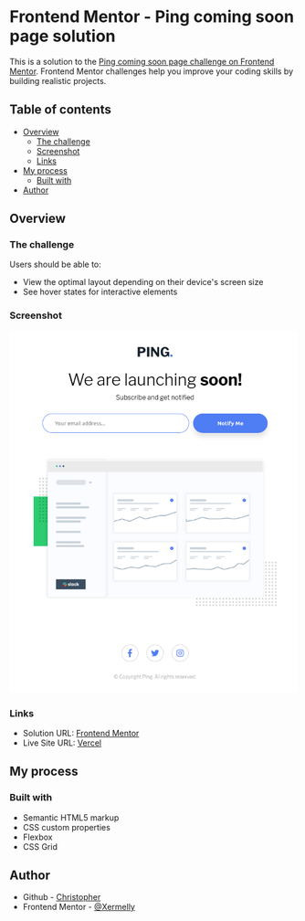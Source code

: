 # Frontend Mentor - Ping coming soon page solution

This is a solution to the [Ping coming soon page challenge on Frontend Mentor](https://www.frontendmentor.io/challenges/ping-single-column-coming-soon-page-5cadd051fec04111f7b848da). Frontend Mentor challenges help you improve your coding skills by building realistic projects.

## Table of contents

- [Overview](#overview)
  - [The challenge](#the-challenge)
  - [Screenshot](#screenshot)
  - [Links](#links)
- [My process](#my-process)
  - [Built with](#built-with)
- [Author](#author)

## Overview

### The challenge

Users should be able to:

- View the optimal layout depending on their device's screen size
- See hover states for interactive elements

### Screenshot

![](.//images/Screenshot.png)

### Links

- Solution URL: [Frontend Mentor](https://www.frontendmentor.io/solutions/four-card-feature-section-y7l1nk6ieU)
- Live Site URL: [Vercel](https://fourcardfeature-nine.vercel.app/)

## My process

### Built with

- Semantic HTML5 markup
- CSS custom properties
- Flexbox
- CSS Grid

## Author

- Github - [Christopher](https://github.com/Xermelly)
- Frontend Mentor - [@Xermelly](https://www.frontendmentor.io/profile/Xermelly)
